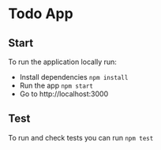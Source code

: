 # Todo App

## Start

To run the application locally run:

* Install dependencies `npm install`
* Run the app `npm start`
* Go to http://localhost:3000


## Test

To run and check tests you can run ```npm test```
